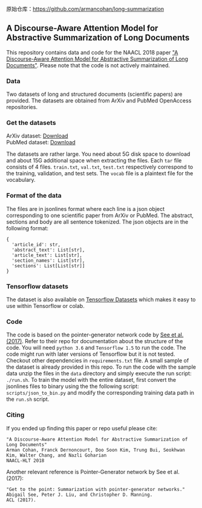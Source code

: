 
原始仓库：https://github.com/armancohan/long-summarization


## A Discourse-Aware Attention Model for Abstractive Summarization of Long Documents

This repository contains data and code for the NAACL 2018 paper ["A Discourse-Aware Attention Model for Abstractive Summarization of Long Documents"](https://arxiv.org/abs/1804.05685). Please note that the code is not actively maintained.

### Data

Two datasets of long and structured documents (scientific papers) are provided. The datasets are obtained from ArXiv and PubMed OpenAccess repositories.

### Get the datasets

ArXiv dataset: [Download](https://drive.google.com/file/d/1b3rmCSIoh6VhD4HKWjI4HOW-cSwcwbeC/view?usp=sharing)  
PubMed dataset: [Download](https://drive.google.com/file/d/1lvsqvsFi3W-pE1SqNZI0s8NR9rC1tsja/view?usp=sharing)

The datasets are rather large. You need about 5G disk space to download and about 15G additional space when extracting the files. Each `tar` file consists of 4 files. `train.txt`, `val.txt`, `test.txt` respectively correspond to the training, validation, and test sets. The `vocab` file is a plaintext file for the vocabulary. 

### Format of the data

The files are in jsonlines format where each line is a json object corresponding to one scientific paper from ArXiv or PubMed. 
The abstract, sections and body are all sentence tokenized. The json objects are in the following format:

```
{ 
  'article_id': str,
  'abstract_text': List[str],
  'article_text': List[str],
  'section_names': List[str],
  'sections': List[List[str]]
}
```

### Tensorflow datasets

The dataset is also available on [Tensorflow Datasets](https://www.tensorflow.org/datasets/catalog/scientific_papers) which makes it easy to use within Tensorflow or colab.

### Code

The code is based on the pointer-generator network code by [See et al. (2017)](https://github.com/abisee/pointer-generator). Refer to their repo for documentation about the structure of the code.
You will need `python 3.6` and `Tensorflow 1.5` to run the code. The code might run with later versions of Tensorflow but it is not tested. Checkout other dependencies in `requirements.txt` file. A small sample of the dataset is already provided in this repo. To run the code with the sample data unzip the files in the `data` directory and simply execute the run script: `./run.sh`. To train the model with the entire dataset, first convert the jsonlines files to binary using the the following script: `scripts/json_to_bin.py` and modify the corresponding training data path in the `run.sh` script.

### Citing

If you ended up finding this paper or repo useful please cite:
```
"A Discourse-Aware Attention Model for Abstractive Summarization of Long Documents"  
Arman Cohan, Franck Dernoncourt, Doo Soon Kim, Trung Bui, Seokhwan Kim, Walter Chang, and Nazli Goharian  
NAACL-HLT 2018
```

Another relevant reference is Pointer-Generator network by See et al. (2017):
```
"Get to the point: Summarization with pointer-generator networks."  
Abigail See, Peter J. Liu, and Christopher D. Manning.  
ACL (2017).
``` 
